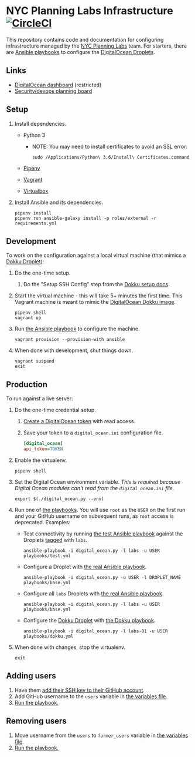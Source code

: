 # NYC Planning Labs Infrastructure [![CircleCI](https://circleci.com/gh/NYCPlanning/labs-infrastructure.svg?style=svg&circle-token=b893927d9ce5a4f3b386408a83cc52ba5aa02ef4)](https://circleci.com/gh/NYCPlanning/labs-infrastructure)

This repository contains code and documentation for configuring infrastructure managed by the [NYC Planning Labs](https://planninglabs.nyc/) team. For starters, there are [Ansible playbooks](https://docs.ansible.com/ansible/latest/user_guide/playbooks_intro.html) to configure the [DigitalOcean Droplets](https://www.digitalocean.com/products/droplets/).

## Links

* [DigitalOcean dashboard](https://cloud.digitalocean.com/dashboard?i=266877) (restricted)
* [Security/devops planning board](https://trello.com/b/35BrYfqh/planning-labs)

## Setup

1. Install dependencies.
    * Python 3
        * NOTE: You may need to install certificates to avoid an SSL error:

            ```shell
            sudo /Applications/Python\ 3.6/Install\ Certificates.command
            ```

    * [Pipenv](https://docs.pipenv.org)
    * [Vagrant](https://www.vagrantup.com/)
    * [Virtualbox](https://www.virtualbox.org/)
1. Install Ansible and its dependencies.

    ```shell
    pipenv install
    pipenv run ansible-galaxy install -p roles/external -r requirements.yml
    ```

## Development

To work on the configuration against a local virtual machine (that mimics a [Dokku Droplet](https://www.digitalocean.com/products/one-click-apps/dokku/)):

1. Do the one-time setup.
    1. Do the "Setup SSH Config" step from the [Dokku setup docs](http://dokku.viewdocs.io/dokku/getting-started/install/vagrant/).
1. Start the virtual machine - this will take 5+ minutes the first time. This Vagrant machine is meant to mimic the [DigitalOcean Dokku image](https://www.digitalocean.com/products/one-click-apps/dokku/).

    ```shell
    pipenv shell
    vagrant up
    ```

1. Run [the Ansible playbook](playbooks/base.yml) to configure the machine.

    ```shell
    vagrant provision --provision-with ansible
    ```

1. When done with development, shut things down.

    ```shell
    vagrant suspend
    exit
    ```

## Production

To run against a live server:

1. Do the one-time credential setup.
    1. [Create a DigitalOcean token](https://www.digitalocean.com/docs/api/create-personal-access-token/) with read access.
    1. Save your token to a `digital_ocean.ini` configuration file.

        ```ini
        [digital_ocean]
        api_token=TOKEN
        ```

1. Enable the virtualenv.

    ```shell
    pipenv shell
    ```

1. Set the Digital Ocean environment variable. _This is required because Digital Ocean modules can't read from the `digital_ocean.ini` file._

    ```shell
    export $(./digital_ocean.py --env)
    ```

1. Run one of [the playbooks](playbooks). You will use `root` as the `USER` on the first run and your GitHub username on subsequent runs, as `root` access is deprecated. Examples:
    * Test connectivity by running [the test Ansible playbook](playbooks/test.yml) against the Droplets [tagged](https://www.digitalocean.com/docs/droplets/how-to/tag/) with `labs`.

        ```shell
        ansible-playbook -i digital_ocean.py -l labs -u USER playbooks/test.yml
        ```

    * Configure a Droplet with [the real Ansible playbook](playbooks/base.yml).

        ```shell
        ansible-playbook -i digital_ocean.py -u USER -l DROPLET_NAME playbooks/base.yml
        ```

    * Configure all `labs` Droplets with [the real Ansible playbook](playbooks/base.yml).

        ```shell
        ansible-playbook -i digital_ocean.py -l labs -u USER playbooks/base.yml
        ```

    * Configure the [Dokku Droplet](http://dokku.viewdocs.io/dokku/getting-started/install/digitalocean/) with [the Dokku playbook](playbooks/dokku.yml).

        ```shell
        ansible-playbook -i digital_ocean.py -l labs-01 -u USER playbooks/dokku.yml
        ```

1. When done with changes, stop the virtualenv.

    ```shell
    exit
    ```

## Adding users

1. Have them [add their SSH key to their GitHub account](https://help.github.com/articles/adding-a-new-ssh-key-to-your-github-account/).
1. Add GitHub username to the `users` variable in [the variables file](roles/internal/common/defaults/main.yml).
1. [Run the playbook.](#production)

## Removing users

1. Move username from the `users` to `former_users` variable in [the variables file](roles/internal/common/defaults/main.yml).
1. [Run the playbook.](#production)
